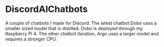 # DiscordAIChatbots
A couple of chatbots I made for Discord. The latest chatbot Dobo uses a smaller sized model that is distilled. Dobo is deployed through my Raspberry Pi 4. The other chatbot iteration, Argo uses a larger model and requires a stronger CPU.
